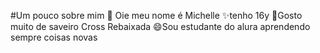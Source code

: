 #Um pouco sobre mim
🥰 Oie meu nome é Michelle
✨tenho 16y
🥰Gosto muito de saveiro Cross Rebaixada 
😄Sou estudante do alura aprendendo sempre coisas novas
